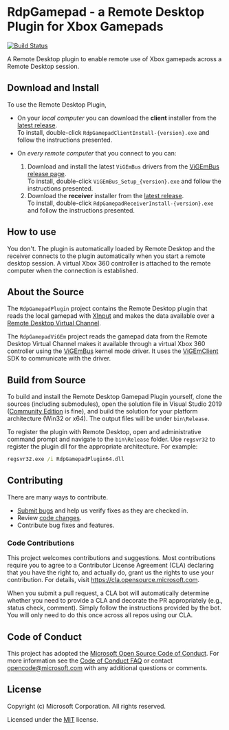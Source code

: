# RdpGamepad - a Remote Desktop Plugin for Xbox Gamepads

[![Build Status](https://dev.azure.com/ms/RdpGamepad/_apis/build/status/microsoft.RdpGamepad?branchName=master)](https://dev.azure.com/ms/RdpGamepad/_build/latest?definitionId=340&branchName=master)

A Remote Desktop plugin to enable remote use of Xbox gamepads across a Remote Desktop session.

## Download and Install

To use the Remote Desktop Plugin,

* On your _local computer_ you can download the **client** installer from the [latest release](https://github.com/Microsoft/RdpGamepad/releases/latest).  
To install, double-click `RdpGamepadClientInstall-{version}.exe` and follow the instructions presented.

* On _every remote computer_ that you connect to you can:
    1. Download and install the latest `ViGEmBus` drivers from the [ViGEmBus release page](https://github.com/ViGEm/ViGEmBus/releases/latest).  
    To install, double-click `ViGEmBus_Setup_{version}.exe` and follow the instructions presented.
    1. Download the **receiver** installer from the [latest release](https://github.com/Microsoft/RdpGamepad/releases/latest).  
    To install, double-click `RdpGamepadReceiverInstall-{version}.exe` and follow the instructions presented.

## How to use

You don't. The plugin is automatically loaded by Remote Desktop and the receiver connects to the plugin
automatically when you start a remote desktop session. A virtual Xbox 360 controller is attached to
the remote computer when the connection is established.

## About the Source

The `RdpGamepadPlugin` project contains the Remote Desktop plugin that reads the local gamepad
with [XInput](https://docs.microsoft.com/en-us/windows/win32/xinput/getting-started-with-xinput)
and makes the data available over a
[Remote Desktop Virtual Channel](https://docs.microsoft.com/en-us/windows/win32/termserv/terminal-services-virtual-channels).

The `RdpGamepadViGEm` project reads the gamepad data from the Remote Desktop Virtual Channel makes
it available through a virtual Xbox 360 controller using the [ViGEmBus](https://github.com/ViGEm/ViGEmBus)
kernel mode driver. It uses the [ViGEmClient](https://github.com/ViGEm/ViGEmClient) SDK to communicate with the driver.

## Build from Source

To build and install the Remote Desktop Gamepad Plugin yourself, clone the sources (including submodules),
open the solution file in Visual Studio 2019 ([Community Edition](https://visualstudio.microsoft.com/thank-you-downloading-visual-studio/?sku=Community&rel=16)
is fine), and build the solution for your platform architecture (Win32 or x64).
The output files will be under `bin\Release`.

To register the plugin with Remote Desktop, open and administrative command prompt and navigate to the
`bin\Release` folder. Use `regsvr32` to register the plugin dll for the appropriate architecture. For example:

```bat
regsvr32.exe /i RdpGamepadPlugin64.dll
```

## Contributing

There are many ways to contribute.

* [Submit bugs](https://github.com/Microsoft/RdpGamepad/issues) and help us verify fixes as they are checked in.
* Review [code changes](https://github.com/Microsoft/RdpGamepad/pulls).
* Contribute bug fixes and features.

### Code Contributions

This project welcomes contributions and suggestions.  Most contributions require you to agree to a
Contributor License Agreement (CLA) declaring that you have the right to, and actually do, grant us
the rights to use your contribution. For details, visit https://cla.opensource.microsoft.com.

When you submit a pull request, a CLA bot will automatically determine whether you need to provide
a CLA and decorate the PR appropriately (e.g., status check, comment). Simply follow the instructions
provided by the bot. You will only need to do this once across all repos using our CLA.

## Code of Conduct

This project has adopted the [Microsoft Open Source Code of Conduct](https://opensource.microsoft.com/codeofconduct/).
For more information see the [Code of Conduct FAQ](https://opensource.microsoft.com/codeofconduct/faq/) or
contact [opencode@microsoft.com](mailto:opencode@microsoft.com) with any additional questions or comments.

## License

Copyright (c) Microsoft Corporation. All rights reserved.

Licensed under the [MIT](LICENSE) license.
